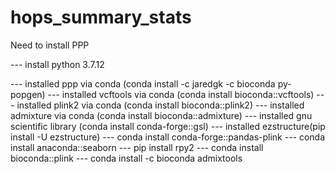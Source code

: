# hops_summary_stats

Need to install PPP

--- install python 3.7.12

--- installed ppp via conda (conda install -c jaredgk -c bioconda py-popgen)
--- installed vcftools via conda (conda install bioconda::vcftools)
--- installed plink2 via conda (conda install bioconda::plink2)
--- installed admixture via conda (conda install bioconda::admixture)
--- installed gnu scientific library (conda install conda-forge::gsl)
--- installed ezstructure(pip install -U ezstructure)
--- conda install conda-forge::pandas-plink
--- conda install anaconda::seaborn
--- pip install rpy2
--- conda install bioconda::plink
--- conda install -c bioconda admixtools





